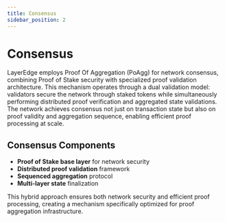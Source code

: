 ```yaml
---
title: Consensus
sidebar_position: 2
---
```


# Consensus

LayerEdge employs Proof Of Aggregation (PoAgg) for network consensus, combining Proof of Stake security with specialized proof validation architecture. This mechanism operates through a dual validation model: validators secure the network through staked tokens while simultaneously performing distributed proof verification and aggregated state validations. The network achieves consensus not just on transaction state but also on proof validity and aggregation sequence, enabling efficient proof processing at scale.

## Consensus Components

* **Proof of Stake base layer** for network security
* **Distributed proof validation** framework
* **Sequenced aggregation** protocol
* **Multi-layer state** finalization

This hybrid approach ensures both network security and efficient proof processing, creating a mechanism specifically optimized for proof aggregation infrastructure.
